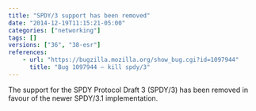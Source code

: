 ```yaml
---
title: "SPDY/3 support has been removed"
date: "2014-12-19T11:15:21-05:00"
categories: ["networking"]
tags: []
versions: ["36", "38-esr"]
references:
    - url: "https://bugzilla.mozilla.org/show_bug.cgi?id=1097944"
      title: "Bug 1097944 – kill spdy/3"
---
```

The support for the SPDY Protocol Draft 3 (SPDY/3) has been removed in favour of the newer SPDY/3.1 implementation.
